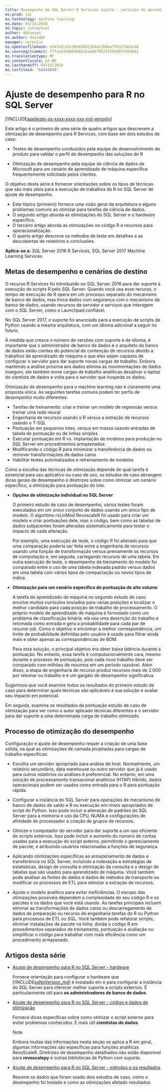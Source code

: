 ```yaml
---
title: Desempenho do SQL Server R Services ajuste - serviços de aprendizado de máquina do SQL Server
ms.prod: sql
ms.technology: machine-learning
ms.date: 04/15/2018
ms.topic: conceptual
author: dphansen
ms.author: davidph
manager: cgronlun
ms.openlocfilehash: e547e2cd3c50e020d1164dc2b8aaffb31f4e3cb8
ms.sourcegitcommit: f7fced330b64d6616aeb8766747295807c92dd41
ms.translationtype: MT
ms.contentlocale: pt-BR
ms.lasthandoff: 04/23/2019
ms.locfileid: "62641658"
---
```

# <a name="performance-tuning-for-r-in-sql-server"></a>Ajuste de desempenho para R no SQL Server
[!INCLUDE[appliesto-ss-xxxx-xxxx-xxx-md-winonly](../../includes/appliesto-ss-xxxx-xxxx-xxx-md-winonly.md)]

Este artigo é o primeiro de uma série de quatro artigos que descrevem a otimização de desempenho para R Services, com base em dois estudos de caso:

- Testes de desempenho conduzidos pela equipe de desenvolvimento de produto para validar o perfil de desempenho das soluções de R

- Otimização de desempenho pela equipe de ciência de dados da Microsoft para um cenário de aprendizado de máquina específica frequentemente solicitado pelos clientes.

O objetivo desta série é fornecer orientações sobre os tipos de técnicas que são mais úteis para a execução de trabalhos do R no SQL Server de ajuste de desempenho.

+ Este tópico (primeiro) fornece uma visão geral da arquitetura e alguns problemas comuns ao otimizar para tarefas de ciência de dados.
+ O segundo artigo aborda as otimizações do SQL Server e o hardware específico.
+ O terceiro artigo aborda as otimizações no código R e recursos para operacionalização.
+ O quarto artigo descreve os métodos de teste em detalhes e as descobertas de relatórios e conclusões.

**Aplica-se a:** SQL Server 2016 R Services, SQL Server 2017 Machine Learning Services

## <a name="performance-goals-and-targeted-scenarios"></a>Metas de desempenho e cenários de destino

O recurso R Services foi introduzido no SQL Server 2016 para dar suporte à execução de scripts R pelo SQL Server. Quando você usa esse recurso, o tempo de execução de R opera em um processo separado do mecanismo de banco de dados, mas troca dados com segurança com o mecanismo de banco de dados, usando recursos de servidor e serviços que interagem com o SQL Server, como o Launchpad confiável.

No SQL Server 2017, o suporte foi anunciado para a execução de scripts de Python usando a mesma arquitetura, com um idioma adicional a seguir no futuro.

À medida que cresce o número de versões com suporte e de idioma, é importante que o administrador de banco de dados e o arquiteto do banco de dados estão cientes do potencial de contenção de recursos devido a trabalhos de aprendizado de máquina e que eles sejam capazes de configurar o servidor para dar suporte novas cargas de trabalho. Embora mantendo a análise próxima aos dados elimina as movimentações de dados inseguro, ele também move cargas de trabalho analíticas desativar o laptop do cientista de dados e volta para o servidor que hospeda os dados.

Otimização de desempenho para o machine learning não é claramente uma proposta única. As seguintes tarefas comuns podem ter perfis de desempenho muito diferentes:

- Tarefas de treinamento: criar e treinar um modelo de regressão versus treinar uma rede neural
- Engenharia de recursos usando o R versus a extração de recursos usando o T-SQL
- Pontuação em pequenos lotes, versus em massa usando entradas de tabela de pontuação ou de linhas simples
- Executar pontuação em R vs. implantação de modelos para produção no SQL Server em procedimentos armazenados
- Modificando o código R para minimizar a transferência de dados ou remover transformações de dados caros
- Habilitar testes automatizados e retreinamento de modelos

Como a escolha das técnicas de otimização depende de qual tarefa é essencial para seu aplicativo ou caso de uso, os estudos de caso abrangem dicas gerais de desempenho e diretrizes sobre como otimizar um cenário específico, a otimização para pontuação do lote.

+ **Opções de otimização individual no SQL Server**

    O primeiro estudo de caso de desempenho, vários testes foram executados em um único conjunto de dados usando um único tipo de modelo. O algoritmo rxLinMod RevoscaleR foi usado para criar um modelo e criar pontuações dele, mas o código, bem como as tabelas de dados subjacentes foram alteradas sistematicamente para testar o impacto de cada alteração.

    Por exemplo, uma execução de teste, o código R foi alterado para que uma comparação poderia ser feita entre a engenharia de recursos usando uma função de transformação versus previamente os recursos de computação e, em seguida, carregando recursos de uma tabela. Em outra execução de teste, o desempenho de treinamento do modelo foi comparado entre o uso de uma tabela indexada padrão versus dados em uma tabela com vários tipos de compactação ou novos tipos de índice.

+ **Otimização para um cenário específico de pontuação de alto volume**

    A tarefa de aprendizado de máquina no segundo estudo de caso envolve muitos currículos enviados para várias posições e localizar o melhor candidato para cada posição de trabalho de processamento. O próprio modelo de aprendizado de máquina é formulado como um problema de classificação binária: ela usa uma descrição do trabalho e retomada como entrada e gera a probabilidade para cada par de resume-job. Como o objetivo é encontrar a melhor correspondência, um limite de probabilidade definidas pelo usuário é usado para filtrar ainda mais e obter apenas as correspondências de BOM.

    Para esta solução, o principal objetivo era obter baixa latência durante a pontuação. No entanto, essa tarefa é computacionalmente cara, mesmo durante o processo de pontuação, pois cada novo trabalho deve ser comparado com milhões de resumos em um período razoável. Além disso, a etapa de engenharia de recurso produz recursos mais de 2.000 por retomar ou trabalho e é um gargalo de desempenho significativa.

Sugerimos que você examine todos os resultados do primeiro estudo de caso para determinar quais técnicas são aplicáveis à sua solução e avaliar seu impacto em potencial.

Em seguida, examine os resultados da pontuação estudo de caso de otimização para ver como o autor aplicado técnicas diferentes e o servidor para dar suporte a uma determinada carga de trabalho otimizado.

## <a name="performance-optimization-process"></a>Processo de otimização do desempenho

Configuração e ajuste de desempenho requer a criação de uma base sólida, na qual as otimizações de camada projetadas para cargas de trabalho específicas:

- Escolha um servidor apropriado para análise de host. Normalmente, um relatório secundário, data warehouse ou outro servidor que já é usado para outros relatórios ou análises é preferencial. No entanto, em uma solução de processamento transacional analíticos (HTAP) híbrido, dados operacionais podem ser usados como entrada para o R para pontuação rápida.

- Configurar a instância do SQL Server para operações de mecanismo de banco de dados de saldo e R ou execução em níveis apropriados de script do Python. Isso pode incluir a alteração de padrões do SQL Server para a memória e uso da CPU, NUMA e configurações de afinidade de processador e criação de grupos de recursos.

- Otimize o computador do servidor para dar suporte a um uso eficiente de scripts externos. Isso pode incluir o aumento do número de contas usadas para a execução do script externo, permitindo o gerenciamento de pacote, e atribuindo usuários relacionadas a funções de segurança.

- Aplicando otimizações específicas ao armazenamento de dados e transferência no SQL Server, incluindo a indexação e estratégias de estatísticas, design de consulta e otimização da consulta e o design de tabelas que são usados para aprendizado de máquina. Você também pode analisar as fontes de dados e dados de métodos de transporte ou modificar os processos de ETL para otimizar a extração de recursos.

- Ajuste o modelo analítico para evitar ineficiências. O escopo das otimizações possíveis dependem a complexidade do seu código R e os pacotes e os dados que você está usando. As tarefas principais incluem eliminar as transformações de dados caros ou descarregamento de dados de preparação ou recurso de engenharia tarefas do R ou Python para processos de ETL ou SQL. Você também pode refatorar scripts, eliminar instalações de pacote na linha, divida o código R em procedimentos separados de treinamento, pontuação e avaliação ou simplificar o código para trabalhar com mais eficiência como um procedimento armazenado.

## <a name="articles-in-this-series"></a>Artigos desta série

+ [Ajuste de desempenho para R no SQL Server - hardware](../r/sql-server-configuration-r-services.md)

    Fornece orientação para configurar o hardware que [!INCLUDE[ssNoVersion_md](../../includes/ssnoversion-md.md)] é instalado em e para configurar a instância do SQL Server para oferecer melhor suporte a scripts externos. É particularmente útil para **os administradores de banco de dados**.

+ [Ajuste de desempenho para R no SQL Server - código e dados de otimização](../r/r-and-data-optimization-r-services.md)

    Fornece dicas específicas sobre como otimizar o script externo para evitar problemas conhecidos. É mais útil **cientistas de dados**.

    > [!NOTE]
    > Embora muitas das informações nesta seção se aplica a R em geral, algumas informações são específicas para funções analíticas RevoScaleR. Diretrizes de desempenho detalhados não estão disponível para **revoscalepy** e outras bibliotecas de Python com suporte.
    >

+ [Ajuste de desempenho para R no SQL Server - métodos e os resultados](../r/performance-case-study-r-services.md)

    Resume os dados que foram usado dois estudos de caso, como o desempenho foi testado e como as otimizações afetado resultados.
